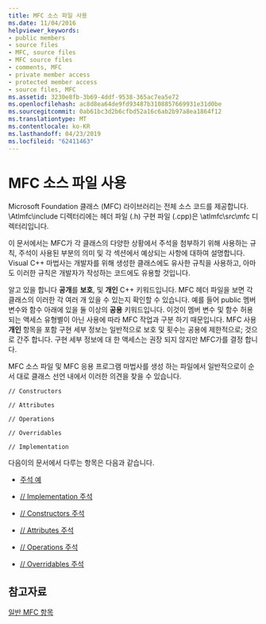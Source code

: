 ```yaml
---
title: MFC 소스 파일 사용
ms.date: 11/04/2016
helpviewer_keywords:
- public members
- source files
- MFC, source files
- MFC source files
- comments, MFC
- private member access
- protected member access
- source files, MFC
ms.assetid: 3230e8fb-3b69-4ddf-9538-365ac7ea5e72
ms.openlocfilehash: ac8d8ea64de9fd93487b3108857669931e31d0be
ms.sourcegitcommit: 0ab61bc3d2b6cfbd52a16c6ab2b97a8ea1864f12
ms.translationtype: MT
ms.contentlocale: ko-KR
ms.lasthandoff: 04/23/2019
ms.locfileid: "62411463"
---
```

# <a name="using-the-mfc-source-files"></a>MFC 소스 파일 사용

Microsoft Foundation 클래스 (MFC) 라이브러리는 전체 소스 코드를 제공합니다. \Atlmfc\include 디렉터리에는 헤더 파일 (.h) 구현 파일 (.cpp)은 \atlmfc\src\mfc 디렉터리입니다.

이 문서에서는 MFC가 각 클래스의 다양한 상황에서 주석을 첨부하기 위해 사용하는 규칙, 주석이 사용된 부분의 의미 및 각 섹션에서 예상되는 사항에 대하여 설명합니다. Visual C++ 마법사는 개발자를 위해 생성한 클래스에도 유사한 규칙을 사용하고, 아마도 이러한 규칙은 개발자가 작성하는 코드에도 유용할 것입니다.

알고 있을 합니다 **공개**를 **보호**, 및 **개인** C++ 키워드입니다. MFC 헤더 파일을 보면 각 클래스의 이러한 각 여러 개 있을 수 있는지 확인할 수 있습니다. 예를 들어 public 멤버 변수와 함수 아래에 있을 둘 이상의 **공용** 키워드입니다. 이것이 멤버 변수 및 함수 허용 되는 액세스 유형별이 아닌 사용에 따라 MFC 작업과 구분 하기 때문입니다. MFC 사용 **개인** 항목을 포함 구현 세부 정보는 일반적으로 보호 및 횟수는 공용에 제한적으로; 것으로 간주 합니다. 구현 세부 정보에 대 한 액세스는 권장 되지 않지만 MFC가를 결정 합니다.

MFC 소스 파일 및 MFC 응용 프로그램 마법사를 생성 하는 파일에서 일반적으로이 순서 대로 클래스 선언 내에서 이러한 의견을 찾을 수 있습니다.

`// Constructors`

`// Attributes`

`// Operations`

`// Overridables`

`// Implementation`

다음이의 문서에서 다루는 항목은 다음과 같습니다.

- [주석 예](../mfc/an-example-of-the-comments.md)

- [// Implementation 주석](../mfc/decrement-implementation-comment.md)

- [// Constructors 주석](../mfc/decrement-constructors-comment.md)

- [// Attributes 주석](../mfc/decrement-attributes-comment.md)

- [// Operations 주석](../mfc/decrement-operations-comment.md)

- [// Overridables 주석](../mfc/decrement-overridables-comment.md)

## <a name="see-also"></a>참고자료

[일반 MFC 항목](../mfc/general-mfc-topics.md)
